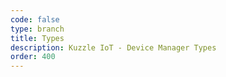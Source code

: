 ```yaml
---
code: false
type: branch
title: Types
description: Kuzzle IoT - Device Manager Types
order: 400
---
```

